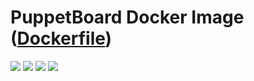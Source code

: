 # PuppetBoard Docker Image ([Dockerfile](https://github.com/vladgh/docker_base_images/tree/master/puppetboard))
[![](https://images.microbadger.com/badges/image/vladgh/puppetboard.svg)](https://microbadger.com/images/vladgh/puppetboard "Get your own image badge on microbadger.com")
[![](https://images.microbadger.com/badges/version/vladgh/puppetboard.svg)](https://microbadger.com/images/vladgh/puppetboard "Get your own version badge on microbadger.com")
[![](https://images.microbadger.com/badges/commit/vladgh/puppetboard.svg)](https://microbadger.com/images/vladgh/puppetboard "Get your own version badge on microbadger.com")
[![](https://images.microbadger.com/badges/license/vladgh/puppetboard.svg)](https://microbadger.com/images/vladgh/puppetboard "Get your own version badge on microbadger.com")
